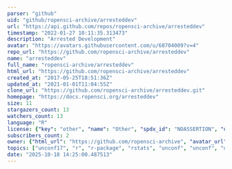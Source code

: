 ```yaml
---
parser: "github"
uid: "github/ropensci-archive/arresteddev"
url: "https://api.github.com/repos/ropensci-archive/arresteddev"
timestamp: "2022-01-27 10:11:35.313473"
description: "Arrested Development"
avatar: "https://avatars.githubusercontent.com/u/68704009?v=4"
repo_url: "https://github.com/ropensci-archive/arresteddev"
name: "arresteddev"
full_name: "ropensci-archive/arresteddev"
html_url: "https://github.com/ropensci-archive/arresteddev"
created_at: "2017-05-25T18:51:36Z"
updated_at: "2021-01-01T11:04:55Z"
clone_url: "https://github.com/ropensci-archive/arresteddev.git"
homepage: "https://docs.ropensci.org/arresteddev"
size: 11
stargazers_count: 13
watchers_count: 13
language: "R"
license: {"key": "other", "name": "Other", "spdx_id": "NOASSERTION", "url": null, "node_id": "MDc6TGljZW5zZTA="}
subscribers_count: 2
owner: {"html_url": "https://github.com/ropensci-archive", "avatar_url": "https://avatars.githubusercontent.com/u/68704009?v=4", "login": "ropensci-archive", "type": "Organization"}
topics: ["unconf17", "r", "r-package", "rstats", "unconf", "unconf", "unconf17"]
date: "2025-10-18 14:25:00.487513"
---
```

